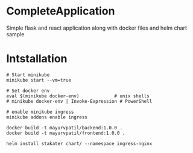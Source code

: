 # CompleteApplication
Simple flask and react application along with docker files and helm chart sample

# Intstallation

```
# Start minikube
minikube start --vm=true

# Set docker env
eval $(minikube docker-env)             # unix shells
# minikube docker-env | Invoke-Expression # PowerShell

# enable minikube ingress
minikube addons enable ingress

docker build -t mayurvpatil/backend:1.0.0 . 
docker build -t mayurvpatil/frontend:1.0.0 .

helm install stakater chart/ --namespace ingress-nginx

```
